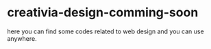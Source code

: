 # creativia-design-comming-soon
here you can find some codes related to web design and you can use anywhere.
